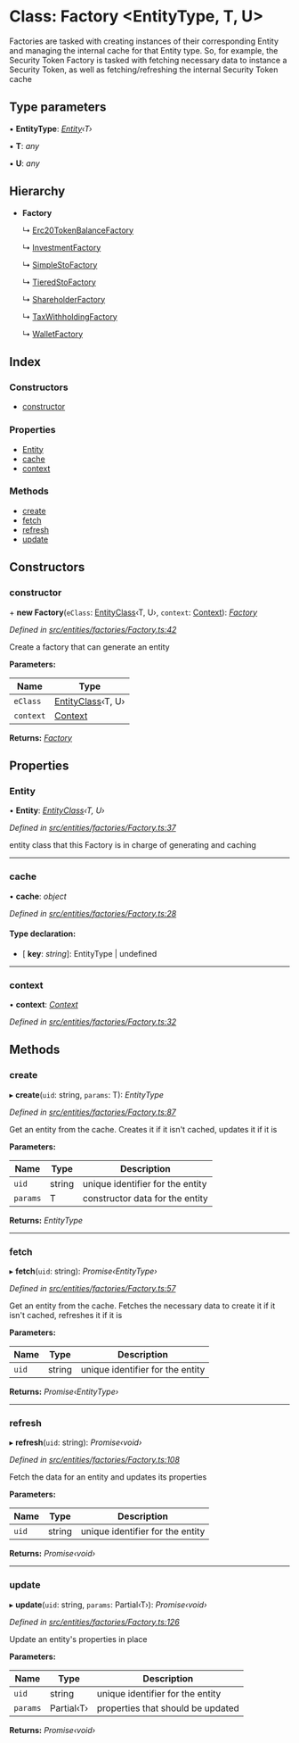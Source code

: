 # Class: Factory <**EntityType, T, U**>

Factories are tasked with creating instances of their corresponding Entity and managing the internal cache for that Entity type.
So, for example, the Security Token Factory is tasked with fetching necessary data to instance a Security Token,
as well as fetching/refreshing the internal Security Token cache

## Type parameters

▪ **EntityType**: _[Entity](_entities_entity_.entity.md)‹T›_

▪ **T**: _any_

▪ **U**: _any_

## Hierarchy

- **Factory**

  ↳ [Erc20TokenBalanceFactory](_entities_factories_erc20tokenbalancefactory_.erc20tokenbalancefactory.md)

  ↳ [InvestmentFactory](_entities_factories_investmentfactory_.investmentfactory.md)

  ↳ [SimpleStoFactory](_entities_factories_simplestofactory_.simplestofactory.md)

  ↳ [TieredStoFactory](_entities_factories_tieredstofactory_.tieredstofactory.md)

  ↳ [ShareholderFactory](_entities_factories_shareholderfactory_.shareholderfactory.md)

  ↳ [TaxWithholdingFactory](_entities_factories_taxwithholdingfactory_.taxwithholdingfactory.md)

  ↳ [WalletFactory](_entities_factories_walletfactory_.walletfactory.md)

## Index

### Constructors

- [constructor](_entities_factories_factory_.factory.md#constructor)

### Properties

- [Entity](_entities_factories_factory_.factory.md#entity)
- [cache](_entities_factories_factory_.factory.md#cache)
- [context](_entities_factories_factory_.factory.md#context)

### Methods

- [create](_entities_factories_factory_.factory.md#create)
- [fetch](_entities_factories_factory_.factory.md#fetch)
- [refresh](_entities_factories_factory_.factory.md#refresh)
- [update](_entities_factories_factory_.factory.md#update)

## Constructors

### constructor

\+ **new Factory**(`eClass`: [EntityClass](../interfaces/_entities_factories_factory_.entityclass.md)‹T, U›, `context`: [Context](_context_.context.md)): _[Factory](_entities_factories_factory_.factory.md)_

_Defined in [src/entities/factories/Factory.ts:42](https://github.com/PolymathNetwork/polymath-sdk/blob/d34930f/src/entities/factories/Factory.ts#L42)_

Create a factory that can generate an entity

**Parameters:**

| Name      | Type                                                                           |
| --------- | ------------------------------------------------------------------------------ |
| `eClass`  | [EntityClass](../interfaces/_entities_factories_factory_.entityclass.md)‹T, U› |
| `context` | [Context](_context_.context.md)                                                |

**Returns:** _[Factory](_entities_factories_factory_.factory.md)_

## Properties

### Entity

• **Entity**: _[EntityClass](../interfaces/_entities_factories_factory_.entityclass.md)‹T, U›_

_Defined in [src/entities/factories/Factory.ts:37](https://github.com/PolymathNetwork/polymath-sdk/blob/d34930f/src/entities/factories/Factory.ts#L37)_

entity class that this Factory is in charge of generating and caching

---

### cache

• **cache**: _object_

_Defined in [src/entities/factories/Factory.ts:28](https://github.com/PolymathNetwork/polymath-sdk/blob/d34930f/src/entities/factories/Factory.ts#L28)_

#### Type declaration:

- \[ **key**: _string_\]: EntityType | undefined

---

### context

• **context**: _[Context](_context_.context.md)_

_Defined in [src/entities/factories/Factory.ts:32](https://github.com/PolymathNetwork/polymath-sdk/blob/d34930f/src/entities/factories/Factory.ts#L32)_

## Methods

### create

▸ **create**(`uid`: string, `params`: T): _EntityType_

_Defined in [src/entities/factories/Factory.ts:87](https://github.com/PolymathNetwork/polymath-sdk/blob/d34930f/src/entities/factories/Factory.ts#L87)_

Get an entity from the cache. Creates it if it isn't cached, updates it if it is

**Parameters:**

| Name     | Type   | Description                      |
| -------- | ------ | -------------------------------- |
| `uid`    | string | unique identifier for the entity |
| `params` | T      | constructor data for the entity  |

**Returns:** _EntityType_

---

### fetch

▸ **fetch**(`uid`: string): _Promise‹EntityType›_

_Defined in [src/entities/factories/Factory.ts:57](https://github.com/PolymathNetwork/polymath-sdk/blob/d34930f/src/entities/factories/Factory.ts#L57)_

Get an entity from the cache. Fetches the necessary data to create it if it isn't cached, refreshes it if it is

**Parameters:**

| Name  | Type   | Description                      |
| ----- | ------ | -------------------------------- |
| `uid` | string | unique identifier for the entity |

**Returns:** _Promise‹EntityType›_

---

### refresh

▸ **refresh**(`uid`: string): _Promise‹void›_

_Defined in [src/entities/factories/Factory.ts:108](https://github.com/PolymathNetwork/polymath-sdk/blob/d34930f/src/entities/factories/Factory.ts#L108)_

Fetch the data for an entity and updates its properties

**Parameters:**

| Name  | Type   | Description                      |
| ----- | ------ | -------------------------------- |
| `uid` | string | unique identifier for the entity |

**Returns:** _Promise‹void›_

---

### update

▸ **update**(`uid`: string, `params`: Partial‹T›): _Promise‹void›_

_Defined in [src/entities/factories/Factory.ts:126](https://github.com/PolymathNetwork/polymath-sdk/blob/d34930f/src/entities/factories/Factory.ts#L126)_

Update an entity's properties in place

**Parameters:**

| Name     | Type       | Description                       |
| -------- | ---------- | --------------------------------- |
| `uid`    | string     | unique identifier for the entity  |
| `params` | Partial‹T› | properties that should be updated |

**Returns:** _Promise‹void›_
